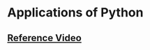# Applications of Python 
## [Reference Video](https://drive.google.com/file/d/1zEsCp8xSO9qbgV9so2S-lbY8QqMzIq34/view?usp=sharing)
